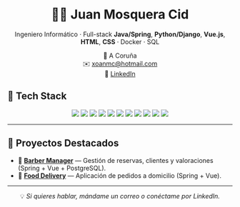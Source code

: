 <h1 align="center">👨‍💻 Juan Mosquera Cid</h1>

<p align="center">
Ingeniero Informático · Full-stack <b>Java/Spring</b>, <b>Python/Django</b>, <b>Vue.js</b>, <b>HTML</b>, <b>CSS</b> · Docker · SQL  
</p>

<p align="center">
📍 A Coruña <br>
✉️ <a href="mailto:xoanmc@hotmail.com">xoanmc@hotmail.com</a> <br>
🔗 <a href="https://www.linkedin.com/in/juan-mosquera-cid/">LinkedIn</a>
</p>

## 🚀 Tech Stack

<p align="center">
  <!-- Lenguajes y frameworks -->
  <img src="https://img.shields.io/badge/Java-ED8B00?style=for-the-badge&logo=openjdk&logoColor=white"/>
  <img src="https://img.shields.io/badge/Spring-6DB33F?style=for-the-badge&logo=spring&logoColor=white"/>
  <img src="https://img.shields.io/badge/Hibernate-59666C?style=for-the-badge&logo=hibernate&logoColor=white"/>
  <img src="https://img.shields.io/badge/Python-3776AB?style=for-the-badge&logo=python&logoColor=white"/>
  <img src="https://img.shields.io/badge/Django-092E20?style=for-the-badge&logo=django&logoColor=white"/>
  <img src="https://img.shields.io/badge/Vue.js-35495E?style=for-the-badge&logo=vuedotjs&logoColor=4FC08D"/>
  <img src="https://img.shields.io/badge/HTML5-E34F26?style=for-the-badge&logo=html5&logoColor=white"/>
  <img src="https://img.shields.io/badge/CSS3-1572B6?style=for-the-badge&logo=css3&logoColor=white"/>
  <img src="https://img.shields.io/badge/PostgreSQL-316192?style=for-the-badge&logo=postgresql&logoColor=white"/>
  <img src="https://img.shields.io/badge/Docker-2496ED?style=for-the-badge&logo=docker&logoColor=white"/>
  <img src="https://img.shields.io/badge/GitHub_Actions-2088FF?style=for-the-badge&logo=github-actions&logoColor=white"/>
</p>

---

## 🌟 Proyectos Destacados

- 📌 **[Barber Manager](#)** — Gestión de reservas, clientes y valoraciones (Spring + Vue + PostgreSQL).  
- 📌 **[Food Delivery](#)** — Aplicación de pedidos a domicilio (Spring + Vue).  

---

<p align="center">
💡 <i>Si quieres hablar, mándame un correo o conéctame por LinkedIn.</i>
</p>
